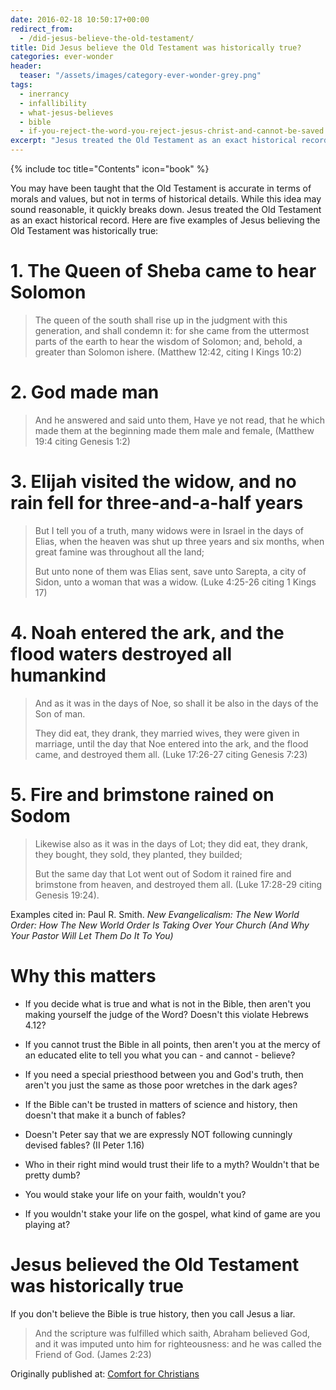 ```yaml
---
date: 2016-02-18 10:50:17+00:00
redirect_from:
  - /did-jesus-believe-the-old-testament/
title: Did Jesus believe the Old Testament was historically true?
categories: ever-wonder
header:
  teaser: "/assets/images/category-ever-wonder-grey.png"
tags:
  - inerrancy
  - infallibility
  - what-jesus-believes
  - bible
  - if-you-reject-the-word-you-reject-jesus-christ-and-cannot-be-saved
excerpt: "Jesus treated the Old Testament as an exact historical record.  Here are five examples of Jesus believing the Old Testament was historically true."
---
```

{% include toc title="Contents" icon="book" %}

You may have been taught that the Old Testament is accurate in terms of morals and values, but not in terms of historical details.  While this idea may sound reasonable, it quickly breaks down.  Jesus treated the Old Testament as an exact historical record.  Here are five examples of Jesus believing the Old Testament was historically true:



# 1. The Queen of Sheba came to hear Solomon





<blockquote>
  The queen of the south shall rise up in the judgment with this generation, and shall condemn it: for she came from the uttermost parts of the earth to hear the wisdom of Solomon; and, behold, a greater than Solomon ishere.  (Matthew 12:42, citing I Kings 10:2)
</blockquote>





# 2. God made man





<blockquote>
  And he answered and said unto them, Have ye not read, that he which made them at the beginning made them male and female,  (Matthew 19:4 citing Genesis 1:2)
</blockquote>





# 3. Elijah visited the widow, and no rain fell for three-and-a-half years





<blockquote>
  But I tell you of a truth, many widows were in Israel in the days of Elias, when the heaven was shut up three years and six months, when great famine was throughout all the land;
  
  But unto none of them was Elias sent, save unto Sarepta, a city of Sidon, unto a woman that was a widow.  (Luke 4:25-26 citing 1 Kings 17)
</blockquote>





# 4. Noah entered the ark, and the flood waters destroyed all humankind





<blockquote>
  And as it was in the days of Noe, so shall it be also in the days of the Son of man.
  
  They did eat, they drank, they married wives, they were given in marriage, until the day that Noe entered into the ark, and the flood came, and destroyed them all.  (Luke 17:26-27 citing Genesis 7:23)
</blockquote>





# 5. Fire and brimstone rained on Sodom





<blockquote>
  Likewise also as it was in the days of Lot; they did eat, they drank, they bought, they sold, they planted, they builded;
  
  But the same day that Lot went out of Sodom it rained fire and brimstone from heaven, and destroyed them all.  (Luke 17:28-29 citing Genesis 19:24).
</blockquote>



Examples cited in: Paul R. Smith. _New Evangelicalism: The New World Order: How The New World Order Is Taking Over Your Church (And Why Your Pastor Will Let Them Do It To You)_



# Why this matters







  * If you decide what is true and what is not in the Bible, then aren't you making yourself the judge of the Word?  Doesn't this violate Hebrews 4.12?


  * If you cannot trust the Bible in all points, then aren't you at the mercy of an educated elite to tell you what you can - and cannot - believe?


  * If you need a special priesthood between you and God's truth, then aren't you just the same as those poor wretches in the dark ages?


  * If the Bible can't be trusted in matters of science and history, then doesn't that make it a bunch of fables?


  * Doesn't Peter say that we are expressly NOT following cunningly devised fables? (II Peter 1.16)


  * Who in their right mind would trust their life to a myth?  Wouldn't that be pretty dumb? 


  * You would stake your life on your faith, wouldn't you?


  * If you wouldn't stake your life on the gospel, what kind of game are you playing at?





# Jesus believed the Old Testament was historically true





If you don't believe the Bible is true history, then you call Jesus a liar.



<blockquote>
  And the scripture was fulfilled which saith, Abraham believed God, and it was imputed unto him for righteousness: and he was called the Friend of God. (James 2:23)
</blockquote>

<div>Originally published at: <a href='http://www.alecsatin.com/'>Comfort for Christians</a></div>
